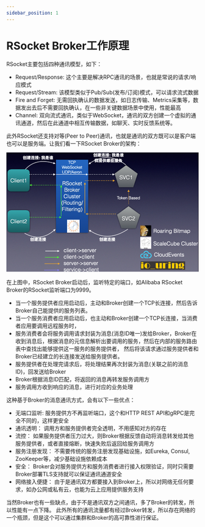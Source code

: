 ```yaml
---
sidebar_position: 1
---
```


# RSocket Broker工作原理

RSocket主要包括四种通讯模型，如下：

* Request/Response: 这个主要是解决RPC通讯的场景，也就是常说的请求/响应模式
* Request/Stream: 该模型类似于Pub/Sub(发布/订阅)模式，可以请求流式数据 
* Fire and Forget: 无需回执确认的数据发送，如日志传输、Metrics采集等，数据发出去后不需要回执确认，在一些非关键数据场景中使用，性能最高
* Channel: 双向流式通讯，类似于WebSocket，通讯的双方创建一个虚拟的通讯通道，然后在此通道中相互传输数据，如聊天、实时反馈系统等。

此外RSocket还支持对等(Peer to Peer)通讯，也就是通讯的双方既可以是客户端也可以是服务端。让我们看一下RSocket Broker的架构：

![RSocket Broker Network](../../static/img/tutorial/rsocket-broker-network.png)

在上图中，RSocket Broker启动后，监听特定的端口，如Alibaba RSocket Broker的RSocket监听端口为9999。 

* 当一个服务提供者应用启动后，主动和Broker创建一个TCP长连接，然后告诉Broker自己能提供的服务列表。 
* 当一个服务消费者应用启动后，也主动和Broker创建一个TCP长连接，当消费者应用要调用远程服务时，
* 服务消费者会将服务调用请求封装为消息(消息ID唯一)发给Broker，Broker在收到消息后，根据消息的元信息解析出要调用的服务，然后在内部的服务路由表中查找出能够提供这一服务的服务提供者， 然后将该请求通过服务提供者和Broker已经建立的长连接发送给服务提供者。
* 服务提供者在处理完请求后，将处理结果再次封装为消息(关联之前的消息ID)，回发送给Broker 
* Broker根据消息ID匹配，将返回的消息再转发服务调用方
* 服务调用方收到响应的消息，进行对应的业务处理

这种基于Broker的消息通讯方式，会有以下一些优点： 

* 无端口监听: 服务提供方不再监听端口，这个和HTTP REST API和gRPC是完全不同的，这样更安全
* 通讯透明： 调用方和服务提供者完全透明，不用感知对方的存在
* 流控： 如果服务提供者压力过大，则Broker根据反馈自动将消息转发给其他服务提供者，或者直接熔断，快速失败后返回给服务调用方
* 服务注册发现： 不需要传统的服务注册发现基础设施，如Eureka, Consul, ZooKeeper等，减少基础设施依赖成本
* 安全： Broker会对服务提供方和服务消费者进行接入权限验证，同时只需要Broker部署TLS支持就可以保证通讯通道安全
* 网络接入便捷： 由于是通讯双方都要接入到Broker上，所以对网络无任何要求，如办公网或私有云，也能为云上应用提供服务支持


当然Broker也有一些缺点，由于不是通讯双方之间通讯，多了Broker的转发，所以性能有一点下降。 
此外所有的通讯流量都有经过Broker转发，所以存在网络的一个瓶颈，但是这个可以通过集群和Broker的高可靠性进行保证。

